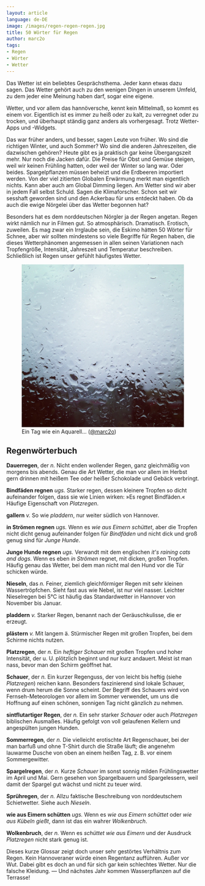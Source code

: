 ```yaml
---
layout: article
language: de-DE
image: /images/regen-regen-regen.jpg
title: 50 Wörter für Regen
author: marc2o
tags:
- Regen
- Wörter
- Wetter
---
```


Das Wetter ist ein beliebtes Gesprächsthema. Jeder kann etwas dazu sagen. Das Wetter gehört auch zu den wenigen Dingen in unserem Umfeld, zu dem jeder eine Meinung haben darf, sogar eine eigene.

Wetter, und vor allem das hannöversche, kennt kein Mittelmaß, so kommt es einem vor. Eigentlich ist es immer zu heiß oder zu kalt, zu verregnet oder zu trocken, und überhaupt ständig ganz anders als vorhergesagt. Trotz Wetter-Apps und -Widgets.

Das war früher anders, und besser, sagen Leute von früher. Wo sind die richtigen Winter, und auch Sommer? Wo sind die anderen Jahreszeiten, die dazwischen gehören? Heute gibt es ja praktisch gar keine Übergangszeit mehr. Nur noch die Jacken dafür. Die Preise für Obst und Gemüse steigen, weil wir keinen Frühling hatten, oder weil der Winter so lang war. Oder beides. Spargelpflanzen müssen beheizt und die Erdbeeren importiert werden. Von der viel zitierten Globalen Erwärmung merkt man eigentlich nichts. Kann aber auch am Global Dimming liegen. Am Wetter sind wir aber in jedem Fall selbst Schuld. Sagen die Klimaforscher. Schon seit wir sesshaft geworden sind und den Ackerbau für uns entdeckt haben. Ob da auch die ewige Nörgelei über das Wetter begonnen hat?

Besonders hat es dem norddeutschen Nörgler ja der Regen angetan. Regen wirkt nämlich nur in Filmen gut. So atmosphärisch. Dramatisch. Erotisch, zuweilen. Es mag zwar ein Irrglaube sein, die Eskimo hätten 50 Wörter für Schnee, aber wir sollten mindestens so viele Begriffe für Regen haben, die dieses Wetterphänomen angemessen in allen seinen Variationen nach Tropfengröße, Intensität, Jahreszeit und Temperatur beschreiben. Schließlich ist Regen unser gefühlt häufigstes Wetter. 

<figure>
<img src="/images/regen-regen-regen.jpg" alt="Dauerregen">
<figcaption>Ein Tag wie ein Aquarell… (<a href="https://instagram.com/p/QW4C3AKl8_/?taken-by=marc2o" rel="me">@marc2o</a>)</figcaption>
</figure>

## Regenwörterbuch

**Dauerregen**, der *n.* Nicht enden wollender Regen, ganz gleichmäßig von morgens bis abends. Genau die Art Wetter, die man vor allem im Herbst gern drinnen mit heißem Tee oder heißer Schokolade und Gebäck verbringt.

**Bindfäden regnen** *ugs.* Starker regen, dessen kleinere Tropfen so dicht aufeinander folgen, dass sie wie Linien wirken: »Es regnet Bindfäden.« Häufige Eigenschaft von *Platzregen*.

**gallern** *v.* So wie *pladdern*, nur weiter südlich von Hannover.

**in Strömen regnen** *ugs.* Wenn es *wie aus Eimern schüttet*, aber die Tropfen nicht dicht genug aufeinander folgen für *Bindfäden* und nicht dick und groß genug sind für *Junge Hunde*.

**Junge Hunde regnen** *ugs.* Verwandt mit dem englischen *it's raining cats and dogs*. Wenn es eben *in Strömen* regnet, mit dicken, großen Tropfen. Häufig genau das Wetter, bei dem man nicht mal den Hund vor die Tür schicken würde.

**Nieseln**, das *n.* Feiner, ziemlich gleichförmiger Regen mit sehr kleinen Wassertröpfchen. Sieht fast aus wie Nebel, ist nur viel nasser. Leichter Nieselregen bei 5°C ist häufig das Standardwetter in Hannover von November bis Januar.

**pladdern** *v.* Starker Regen, benannt nach der Geräuschkulisse, die er erzeugt.

**plästern** *v.* Mit langem ä. Stürmischer Regen mit großen Tropfen, bei dem Schirme nichts nutzen.

**Platzregen**, der *n.* Ein *heftiger Schauer* mit großen Tropfen und hoher Intensität, der u. U. plötzlich beginnt und nur kurz andauert. Meist ist man nass, bevor man den Schirm geöffnet hat.

**Schauer**, der *n.* Ein kurzer Regenguss, der von leicht bis heftig (siehe *Platzregen*) reichen kann. Besonders faszinierend sind lokale Schauer, wenn drum herum die Sonne scheint. Der Begriff des Schauers wird von Fernseh-Meteorologen vor allem im Sommer verwendet, um uns die Hoffnung auf einen schönen, sonnigen Tag nicht gänzlich zu nehmen.

**sintflutartiger Regen**, der *n.* Ein sehr starker *Schauer* oder auch *Platzregen* biblischen Ausmaßes. Häufig gefolgt von voll gelaufenen Kellern und angespülten jungen Hunden.

**Sommerregen**, der *n.* Die vielleicht erotischte Art Regenschauer, bei der man barfuß und ohne T-Shirt durch die Straße läuft; die angenehm lauwarme Dusche von oben an einem heißen Tag, z. B. vor einem Sommergewitter.

**Spargelregen**, der *n.* Kurze *Schauer* im sonst sonnig milden Frühlingswetter im April und Mai. Gern gesehen von Spargelbauern und Spargelessern, weil damit der Spargel gut wächst und nicht zu teuer wird.

**Sprühregen**, der *n.* Allzu faktische Beschreibung von norddeutschem Schietwetter. Siehe auch *Nieseln*.

**wie aus Eimern schütten** *ugs.* Wenn es *wie aus Eimern schüttet* oder *wie aus Kübeln gießt*, dann ist das ein wahrer *Wolkenbruch*.

**Wolkenbruch**, der *n.* Wenn es *schüttet wie aus Eimern* und der Ausdruck *Platzregen* nicht stark genug ist.

Dieses kurze Glossar zeigt doch unser sehr gestörtes Verhältnis zum Regen. Kein Hannoveraner würde einen Regentanz aufführen. Außer vor Wut. Dabei gibt es doch an und für sich gar kein schlechtes Wetter. Nur die falsche Kleidung. — Und nächstes Jahr kommen Wasserpflanzen auf die Terrasse!

